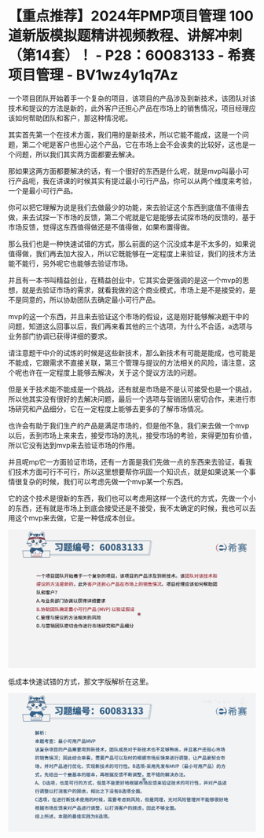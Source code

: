 # 【重点推荐】2024年PMP项目管理 100道新版模拟题精讲视频教程、讲解冲刺（第14套）！ - P28：60083133 - 希赛项目管理 - BV1wz4y1q7Az

一个项目团队开始着手一个复杂的项目，该项目的产品涉及到新技术，该团队对该技术和提议的方法是新的，此外客户还担心产品在市场上的销售情况，项目经理应该如何帮助团队和客户，那这种情况呢。

其实首先第一个在技术方面，我们用的是新技术，所以它能不能成，这是一个问题，第二个呢是客户也担心这个产品，它在市场上会不会诶卖的比较好，这也是一个问题，所以我们其实两方面都要去解决。

那如果这两方面都要解决的话，有一个很好的东西是什么呢，就是mvp叫最小可行产品呃，我在讲课的时候其实有提过最小可行产品，你可以从两个维度来考验，一个是最小可行产品。

你可以把它理解为说是我们去做最少的功能，来去验证这个东西到底值不值得去做，来去试探一下市场的反馈，第二个呢就是它是能够去试探市场的反馈的，基于市场反馈，觉得这东西值得做还是不值得做，如果布置得做。

那么我们也是一种快速试错的方式，那么前面的这个沉没成本是不太多的，如果说值得做，我们再去加大投入，所以它既能够在一定程度上来验证，我们的技术方法能不能行，另外呢它也能够去验证市场。

并且有一本书叫精益创业，在精益创业中，它其实会更强调的是这一个mvp的思想，就是去验证市场的需求，就看我做的这个商业模式，市场上是不是接受的，是不是同意的，所以协助团队去确定最小可行产品。

mvp的这一个东西，并且来去验证这个市场的假设，这是刚好能够解决题干中的问题，知道这么回事以后，我们再来看其他的三个选项，为什么不合适，a选项与业务部门协调已获得详细的要求。

请注意题干中介的试炼的时候是这些新技术，那么新技术有可能是能成，也可能是不能成，它跟需求不直接关联，第三个管理与提议的方法相关的风险，请注意，这个呢也许在一定程度上能够去解决，关于这个提议方法的问题。

但是关于技术能不能成是一个挑战，还有就是市场是不是认可接受也是一个挑战，所以他其实没有很好的去解决问题，最后一个选项与营销团队密切合作，来进行市场研究和产品细分，它在一定程度上能够去更多的了解市场情况。

也许会有助于我们生产的产品是满足市场的，但是他不急，我们来去做一个mvp以后，丢到市场上来来去，接受市场的洗礼，接受市场的考验，来得更加有价值，所以它没有达到mvp来去验证市场的作用。

并且呢mp它一方面验证市场，还有一方面是我们先做一点的东西来去验证，看我们技术方面可行不可行，所以这里想要帮你巩固一个知识点，就是如果说某一个事情很复杂的时候，我们可以考虑先做一个mvp某一个东西。

它的这个技术是很新的东西，我们也可以考虑用这样一个迭代的方式，先做一个小的东西，还有就是市场上到底会接受还是不接受，我不太确定的时候，我也可以去用这个mvp来去做，它是一种低成本创业。



![](img/633848e8b6c7002302e14f1e65d06ae2_1.png)

低成本快速试错的方式，那文字版解析在这里。

![](img/633848e8b6c7002302e14f1e65d06ae2_3.png)
